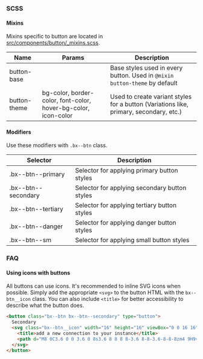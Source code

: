 ### SCSS

#### Mixins

Mixins specific to button are located in [src/components/button/\_mixins.scss]().

| Name         | Params                                                         | Description                                                                            |
| ------------ | -------------------------------------------------------------- | -------------------------------------------------------------------------------------- |
| button-base  |                                                                | Base styles used in every button. Used in `@mixin button-theme` by default             |
| button-theme | bg-color, border-color, font-color, hover-bg-color, icon-color | Used to create variant styles for a button (Variations like, primary, secondary, etc.) |

#### Modifiers

Use these modifiers with `.bx--btn` class.

| Selector            | Description                                   |
| ------------------- | --------------------------------------------- |
| .bx--btn--primary   | Selector for applying primary button styles   |
| .bx--btn--secondary | Selector for applying secondary button styles |
| .bx--btn--tertiary  | Selector for applying tertiary button styles  |
| .bx--btn--danger    | Selector for applying danger button styles    |
| .bx--btn--sm        | Selector for applying small button styles     |

### FAQ

#### Using icons with buttons

All buttons can use icons. It's recommended to inline SVG icons when possible.
Simply add the appropriate `<svg>` to the button HTML with the `bx--btn__icon` class.
You can also include `<title>` for better accessibility to describe what the button does.

```html
<button class="bx--btn bx--btn--secondary" type="button">
  Secondary
  <svg class="bx--btn__icon" width="16" height="16" viewBox="0 0 16 16" fill-rule="evenodd">
    <title>add a new connection to your instance</title>
    <path d="M8 0C3.6 0 0 3.6 0 8s3.6 8 8 8 8-3.6 8-8-3.6-8-8-8zm4 9H9v3H7V9H4V7h3V4h2v3h3v2z"></path>
  </svg>
</button>
```
